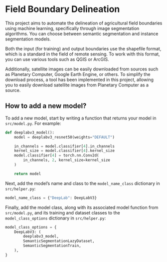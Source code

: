 # Field Boundary Delineation

This project aims to automate the delineation of agricultural field boundaries using machine learning, specifically through image segmentation algorithms. You can choose between semantic segmentation and instance segmentation models.

Both the input (for training) and output boundaries use the shapefile format, which is a standard in the field of remote sensing. To work with this format, you can use various tools such as QGIS or ArcGIS.

Additionally, satellite images can be easily downloaded from sources such as Planetary Computer, Google Earth Engine, or others. To simplify the download process, a tool has been implemented in this project, allowing you to easily download satellite images from Planetary Computer as a source.

## How to add a new model?

To add a new model, start by writing a function that returns your model in `src/model.py`. For example:

```py
def deeplabv3_model():
    model = deeplabv3_resnet50(weights="DEFAULT")

    in_channels = model.classifier[4].in_channels
    kernel_size = model.classifier[4].kernel_size
    model.classifier[4] = torch.nn.Conv2d(
        in_channels, 2, kernel_size=kernel_size
    )

    return model
```

Next, add the model’s name and class to the `model_name_class` dictionary in `src/helper.py`:

```py
model_name_class = {"DeepLab": DeepLabV3}
```

Finally, add the model class, along with its associated model function from `src/model.py`, and its training and dataset classes to the `model_class_options` dictionary in `src/helper.py`:

```py
model_class_options = {
    DeepLabV3: (
        deeplabv3_model,
        SemanticSegmentationLazyDataset,
        SemanticSegmentationTrain,
    ),
}
```
